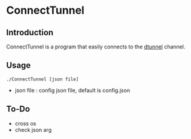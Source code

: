 # ConnectTunnel

## Introduction
ConnectTunnel is a program that easily connects to the [dtunnel](https://github.com/vzex/dog-tunnel) channel.

## Usage

` ./ConnectTunnel [json file] `
- json file : config json file, default is config.json

## To-Do
- cross os
- check json arg
